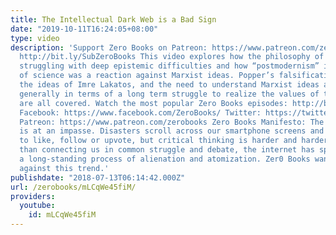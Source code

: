 ```yaml
---
title: The Intellectual Dark Web is a Bad Sign
date: "2019-10-11T16:24:05+08:00"
type: video
description: 'Support Zero Books on Patreon: https://www.patreon.com/zerobooks Subscribe:
  http://bit.ly/SubZeroBooks This video explores how the philosophy of science is
  struggling with deep epistemic difficulties and how “postmodernism” in the philosophy
  of science was a reaction against Marxist ideas. Popper’s falsification theory,
  the ideas of Imre Lakatos, and the need to understand Marxist ideas and the left
  generally in terms of a long term struggle to realize the values of the Enlightenment
  are all covered. Watch the most popular Zero Books episodes: http://bit.ly/2KbC2hF
  Facebook: https://www.facebook.com/ZeroBooks/ Twitter: https://twitter.com/zer0books
  Patreon: https://www.patreon.com/zerobooks Zero Books Manifesto: The modern world
  is at an impasse. Disasters scroll across our smartphone screens and we’re invited
  to like, follow or upvote, but critical thinking is harder and harder to find. Rather
  than connecting us in common struggle and debate, the internet has sped up and deepened
  a long-standing process of alienation and atomization. Zer0 Books wants to work
  against this trend.'
publishdate: "2018-07-13T06:14:42.000Z"
url: /zerobooks/mLCqWe45fiM/
providers:
  youtube:
    id: mLCqWe45fiM
---
```

